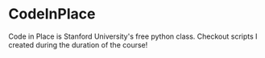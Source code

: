 # CodeInPlace
Code in Place is Stanford University's free python class. Checkout scripts I created during the duration of the course!
